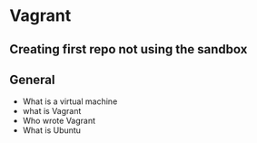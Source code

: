 # Vagrant

## Creating first repo not using the sandbox

## General
* What is a virtual machine
* what is Vagrant
* Who wrote Vagrant
* What is Ubuntu
